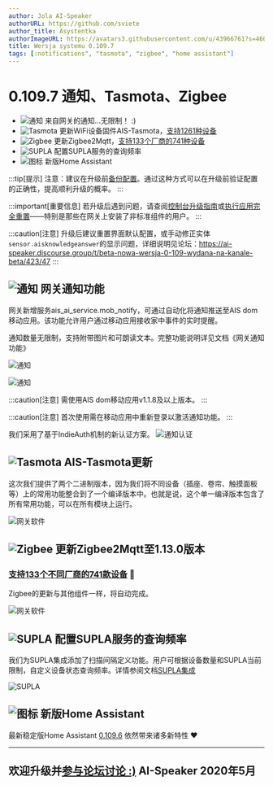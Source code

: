 ```yaml
---
author: Jola AI-Speaker
authorURL: https://github.com/sviete
author_title: Asystentka
authorImageURL: https://avatars3.githubusercontent.com/u/43966761?s=460&v=4
title: Wersja systemu 0.109.7
tags: [:notifications", "tasmota", "zigbee", "home assistant"]
---
```


# 0.109.7 通知、Tasmota、Zigbee

- ![通知](/img/en/blog/202005/megaphone.png) 来自网关的通知...无限制！ :)
- ![Tasmota](/img/en/blog/202005/tasmota_small.png) 更新WiFi设备固件AIS-Tasmota，[支持1261种设备](https://templates.blakadder.com/index.html)
- ![Zigbee](/img/en/blog/202004/honeybee.png) 更新Zigbee2Mqtt，[支持133个厂商的741种设备](https://www.zigbee2mqtt.io/information/supported_devices.html)
- ![SUPLA](/img/en/blog/202005/supla.png) 配置SUPLA服务的查询频率
- ![图标](/img/en/blog/202004/house.png) 新版Home Assistant

<!--truncate-->

:::tip[提示]
注意：建议在升级前[备份配置](/docs/ais_bramka_configuration_software#kopia-zapasowa-konfiguracji)。通过这种方式可以在升级前验证配置的正确性，提高顺利升级的概率。
:::

:::important[重要信息]
若升级后遇到问题，请查阅[控制台升级指南](/docs/ais_bramka_update_manual)或[执行应用完全重置](/docs/ais_bramka_reset_ais_step_by_step)——特别是那些在网关上安装了非标准组件的用户。
:::

:::caution[注意]
升级后建议重置界面默认配置，或手动修正实体`sensor.aisknowledgeanswer`的显示问题，详细说明见论坛：https://ai-speaker.discourse.group/t/beta-nowa-wersja-0-109-wydana-na-kanale-beta/423/47
:::

## ![通知](/img/en/blog/202005/megaphone.png) 网关通知功能

网关新增服务ais_ai_service.mob_notify，可通过自动化将通知推送至AIS dom移动应用。该功能允许用户通过移动应用接收家中事件的实时提醒。

通知数量无限制，支持附带图片和可朗读文本。完整功能说明详见文档《网关通知功能》

![通知](/img/en/frontend/gallery_notify_1.png)

![通知](/img/en/frontend/gallery_notify_4.png)

:::caution[注意]
需使用AIS dom移动应用v1.1.8及以上版本。
:::

:::caution[注意]
首次使用需在移动应用中重新登录以激活通知功能。
:::

我们采用了基于IndieAuth机制的新认证方案。
![通知认证](/img/en/blog/202005/mob_auth.png)

## ![Tasmota](/img/en/blog/202005/tasmota_small.png) AIS-Tasmota更新

这次我们提供了两个二进制版本，因为我们将不同设备（插座、卷帘、触摸面板等）上的常用功能整合到了一个编译版本中。也就是说，这个单一编译版本包含了所有常用功能，可以在所有模块上运行。

![网关软件](/img/en/iot/iot_device_menu.png)

## ![Zigbee](/img/en/blog/202004/honeybee.png) 更新Zigbee2Mqtt至1.13.0版本

### [支持133个不同厂商的741款设备](https://www.zigbee2mqtt.io/information/supported_devices.html) 🥰

Zigbee的更新与其他组件一样，将自动完成。

![网关软件](/img/en/blog/202005/update.png)

## ![SUPLA](/img/en/blog/202005/supla.png) 配置SUPLA服务的查询频率

我们为SUPLA集成添加了扫描间隔定义功能。用户可根据设备数量和SUPLA当前限制，自定义设备状态查询频率。详情参阅文档[SUPLA集成](/docs/ais_app_supla)

![SUPLA](/img/en/blog/202005/supla_limit.png)

## ![图标](/img/en/blog/202004/house.png) 新版Home Assistant

最新稳定版Home Assistant <a href="https://www.home-assistant.io/blog/2020/04/29/release-109/" target="_blank">0.109.6</a> 依然带来诸多新特性 ❤️

----

欢迎升级并[参与论坛讨论 :)](https://ai-speaker.discourse.group/)
AI-Speaker 2020年5月
----